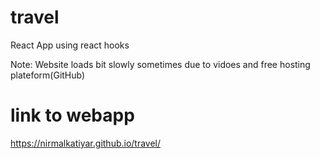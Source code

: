 # travel
React App using react hooks 

Note: Website loads bit slowly  sometimes due to vidoes and free hosting plateform(GitHub) 
# link to webapp
https://nirmalkatiyar.github.io/travel/
